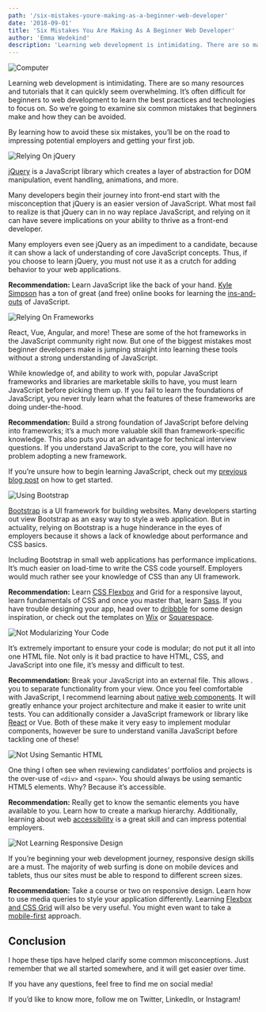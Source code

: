 ```yaml
---
path: '/six-mistakes-youre-making-as-a-beginner-web-developer'
date: '2018-09-01'
title: 'Six Mistakes You Are Making As A Beginner Web Developer'
author: 'Emma Wedekind'
description: 'Learning web development is intimidating. There are so many resources and tutorials that it can quickly seem overwhelming. It’s often difficult for beginners to web development to learn the best practices and technologies to focus on. So we’re going to examine six common mistakes that beginners make and how they can be avoided.'
---
```


![Computer](https://cdn-images-1.medium.com/max/2000/1*_BSX61CxShyqW7oT7Kgc8Q.jpeg)

Learning web development is intimidating. There are so many resources and tutorials that it can quickly seem overwhelming. It’s often difficult for beginners to web development to learn the best practices and technologies to focus on. So we’re going to examine six common mistakes that beginners make and how they can be avoided.

By learning how to avoid these six mistakes, you’ll be on the road to impressing potential employers and getting your first job.

![Relying On jQuery](https://cdn-images-1.medium.com/max/1600/1*Rt6uwgsAYOaO1vFckw18Zg.jpeg)

[jQuery](https://jquery.com/) is a JavaScript library which creates a layer of abstraction for DOM manipulation, event handling, animations, and more.

Many developers begin their journey into front-end start with the misconception that jQuery is an easier version of JavaScript. What most fail to realize is that jQuery can in no way replace JavaScript, and relying on it can have severe implications on your ability to thrive as a front-end developer.

Many employers even see jQuery as an impediment to a candidate, because it can show a lack of understanding of core JavaScript concepts. Thus, if you choose to learn jQuery, you must not use it as a crutch for adding behavior to your web applications.

**Recommendation:** Learn JavaScript like the back of your hand. [Kyle Simpson](https://github.com/getify) has a ton of great (and free) online books for learning the [ins-and-outs](https://github.com/getify/You-Dont-Know-JS) of JavaScript.

![Relying On Frameworks](https://cdn-images-1.medium.com/max/1600/1*qBJb48PYigO8F3kT-EiepA.jpeg)

React, Vue, Angular, and more! These are some of the hot frameworks in the JavaScript community right now. But one of the biggest mistakes most beginner developers make is jumping straight into learning these tools without a strong understanding of JavaScript.

While knowledge of, and ability to work with, popular JavaScript frameworks and libraries are marketable skills to have, you must learn JavaScript before picking them up. If you fail to learn the foundations of JavaScript, you never truly learn what the features of these frameworks are doing under-the-hood.

**Recommendation:** Build a strong foundation of JavaScript before delving into frameworks; it’s a much more valuable skill than framework-specific knowledge. This also puts you at an advantage for technical interview questions. If you understand JavaScript to the core, you will have no problem adopting a new framework.

If you’re unsure how to begin learning JavaScript, check out my [previous blog post](https://levelup.gitconnected.com/how-to-learn-javascript-839fa03745c8) on how to get started.

![Using Bootstrap](https://cdn-images-1.medium.com/max/1600/1*q__6tRc91FRZ-Hw_SELWog.jpeg)

[Bootstrap](https://getbootstrap.com/) is a UI framework for building websites. Many developers starting out view Bootstrap as an easy way to style a web application. But in actuality, relying on Bootstrap is a huge hinderance in the eyes of employers because it shows a lack of knowledge about performance and CSS basics.

Including Bootstrap in small web applications has performance implications. It’s much easier on load-time to write the CSS code yourself. Employers would much rather see your knowledge of CSS than any UI framework.

**Recommendation:** Learn [CSS Flexbox](https://levelup.gitconnected.com/when-to-use-css-flexbox-vs-grid-or-both-c1a5f01dc88a) and Grid for a responsive layout, learn fundamentals of CSS and once you master that, learn [Sass](https://sass-lang.com/). If you have trouble designing your app, head over to [dribbble](https://dribbble.com/) for some design inspiration, or check out the templates on [Wix](https://www.wix.com/) or [Squarespace](https://www.squarespace.com/?channel=pbr&subchannel=go&campaign=branded-europe&subcampaign=%28search-global-branded_squarespace_e%29&gclid=CjwKCAjwq57cBRBYEiwAdpx0vVoE6trKqOJrnoGWrb7lZHx34NGSMasTeTIKJaAacU1nGTSdImmGfhoCw0QQAvD_BwE).

![Not Modularizing Your Code](https://cdn-images-1.medium.com/max/1600/1*iqv7ig_CPsUuPRfyasBSPQ.jpeg)

It’s extremely important to ensure your code is modular; do not put it all into one HTML file. Not only is it bad practice to have HTML, CSS, and JavaScript into one file, it’s messy and difficult to test.

**Recommendation:** Break your JavaScript into an external file. This allows . you to separate functionality from your view. Once you feel comfortable with JavaScript, I recommend learning about [native web components](https://codeburst.io/6-reasons-you-should-use-native-web-components-b45e18e069c2). It will greatly enhance your project architecture and make it easier to write unit tests. You can additionally consider a JavaScript framework or library like [React](https://levelup.gitconnected.com/building-a-recipe-book-in-react-part-1-c05b3e53cbb1) or Vue. Both of these make it very easy to implement modular components, however be sure to understand vanilla JavaScript before tackling one of these!

![Not Using Semantic HTML](https://cdn-images-1.medium.com/max/1600/1*EVb4PTcC23BzqmE6RoITsQ.jpeg)

One thing I often see when reviewing candidates’ portfolios and projects is the over-use of `<div>` and `<span>`. You should always be using semantic HTML5 elements. Why? Because it’s accessible.

**Recommendation:** Really get to know the semantic elements you have available to you. Learn how to create a markup hierarchy. Additionally, learning about web [accessibility](https://codeburst.io/seven-ways-to-make-your-web-app-more-accessible-411a8c716fcb) is a great skill and can impress potential employers.

![Not Learning Responsive Design](https://cdn-images-1.medium.com/max/1600/1*1xYXQcarBsdbyLKTgVhzYA.jpeg)

If you’re beginning your web development journey, responsive design skills are a must. The majority of web surfing is done on mobile devices and tablets, thus our sites must be able to respond to different screen sizes.

**Recommendation:** Take a course or two on responsive design. Learn how to use media queries to style your application differently. Learning [Flexbox and CSS Grid](https://levelup.gitconnected.com/when-to-use-css-flexbox-vs-grid-or-both-c1a5f01dc88a) will also be very useful. You might even want to take a [mobile-first](https://www.pluralsight.com/courses/mobile-first-responsive-web-design?gclid=CjwKCAjwq57cBRBYEiwAdpx0vXWVWneBbyRUooDlu1nEAIgDdVCiRVVkQkoNp9aOUahLUQRywOulRxoCS0kQAvD_BwE&aid=7010a000002BWqGAAW&promo=&oid=&utm_source=non_branded&utm_medium=digital_paid_search_google&utm_campaign=EMEA_Dynamic&utm_content=&s_kwcid=AL!5668!3!277727473382!b!!g!!&ef_id=WwQn1AAAAMIlu2jc:20180830171925:s) approach.

## Conclusion

I hope these tips have helped clarify some common misconceptions. Just remember that we all started somewhere, and it will get easier over time.

If you have any questions, feel free to find me on social media!

If you’d like to know more, follow me on Twitter, LinkedIn, or Instagram!
